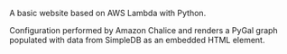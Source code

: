 A basic website based on AWS Lambda with Python.

Configuration performed by Amazon Chalice and renders a PyGal graph populated with data from SimpleDB as an embedded HTML element.
